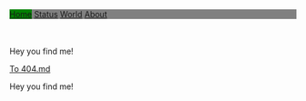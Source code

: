<nav>
  <ul style="list-style-type: none; margin: 0; padding: 0; background-color: Grey;">
    <li style="display: inline; text-align: center; background-color: Green;"><a href="https://mananoy.github.io">Home</a></li>
    <li style="display: inline; text-align: center; onhover: background-color: Black"><a href="https://mananoy.github.io/pages/404">Status</a></li>
    <li style="display: inline; text-align: center; onhover: background-color: Black"><a href="https://mananoy.github.io/pages/404">World</a></li>
    <li style="display: inline; text-align: center; onhover: background-color: Black"><a href="https://mananoy.github.io/pages/404">About</a></li>
  </ul>
</nav>

<br/>
<br/>

<p title="Oh~ You even hover on me~~"> Hey you find me! </p>

[To 404.md](https://mananoy.github.io/pages/404)

<p title="Oh~ You even hover on me~~"> Hey you find me! </p>


